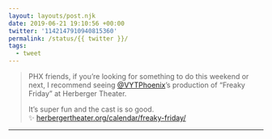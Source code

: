 ```yaml
---
layout: layouts/post.njk
date: 2019-06-21 19:10:56 +00:00
twitter: '1142147910940815360'
permalink: /status/{{ twitter }}/
tags: 
  - tweet
---
```


> PHX friends, if you’re looking for something to do this weekend or next, I recommend seeing [@VYTPhoenix](https://twitter.com/VYTPhoenix’s)’s production of “Freaky Friday” at Herberger Theater.
> 
> It’s super fun and the cast is so good. ✨ [herbergertheater.org/calendar/freaky-friday/](https://www.herbergertheater.org/calendar/freaky-friday/)

---
